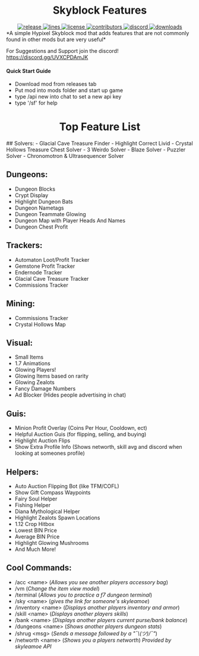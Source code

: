 <h1 align="center">Skyblock Features</h1>
<div align="center">
    <!-- release -->
    <a href="https://github.com/MrFast-js/SkyblockFeatures/releases/latest" target="_blank">
        <img src="https://img.shields.io/github/v/release/MrFast-js/SkyblockFeatures?color=informational&include_prereleases&label=release&logo=github&logoColor=white" alt="release">
    </a>
    <!-- lines -->
    <a href="https://github.com/MrFast-js/SkyblockFeatures/graphs/code-frequency" target="_blank">
        <img src="https://img.shields.io/tokei/lines/github/MrFast-js/SkyblockFeatures?label=lines&color=informational&logo=GitHub" alt="lines">
    </a>
    <!-- license -->
    <a href="./LICENSE" target="_blank">
        <img src="https://img.shields.io/github/license/MrFast-js/SkyblockFeatures?color=informational" alt="license">
    </a>
    <!-- contributors -->
    <a href="https://github.com/MrFast-js/SkyblockFeatures/graphs/contributors" target="_blank">
        <img src="https://img.shields.io/github/contributors/MrFast-js/SkyblockFeatures?color=informational&logo=GitHub" alt="contributors">
    </a>
    <!-- discord -->
    <a href="https://discord.gg/UVXCPDAmJK" target="_blank">
        <img src="https://img.shields.io/discord/1004750886985277583?label=discord&color=informational&logo=Discord&logoColor=FFFFFF" alt="discord">
    </a>
    <!-- downloads -->
    <a href="https://github.com/MrFast-js/SkyblockFeatures/releases" target="_blank">
        <img src="https://img.shields.io/github/downloads/MrFast-js/SkyblockFeatures/total?label=downloads&color=informational&logo=GitHub" alt="downloads">
    </a>
</div>
*A simple Hypixel Skyblock mod that adds features that are not commonly found in other mods but are very useful*


For Suggestions and Support join the discord! https://discord.gg/UVXCPDAmJK

#### Quick Start Guide
- Download mod from releases tab
- Put mod into mods folder and start up game
- type /api new into chat to set a new api key
- type '/sf' for help

<h1 align="center">Top Feature List</h1>
## Solvers:
- Glacial Cave Treasure Finder
- Highlight Correct Livid
- Crystal Hollows Treasure Chest Solver
- 3 Weirdo Solver
- Blaze Solver
- Puzzler Solver
- Chronomotron & Ultrasequencer Solver

## Dungeons:
- Dungeon Blocks
- Crypt Display
- Highlight Dungeon Bats
- Dungeon Nametags
- Dungeon Teammate Glowing
- Dungeon Map with Player Heads And Names
- Dungeon Chest Profit

## Trackers: 
- Automaton Loot/Profit Tracker
- Gemstone Profit Tracker
- Endernode Tracker
- Glacial Cave Treasure Tracker
- Commissions Tracker

## Mining:
- Commissions Tracker
- Crystal Hollows Map

## Visual:
- Small Items
- 1.7 Animations
- Glowing Players!
- Glowing Items based on rarity
- Glowing Zealots
- Fancy Damage Numbers
- Ad Blocker (Hides people advertising in chat)

## Guis:
- Minion Profit Overlay (Coins Per Hour, Cooldown, ect)
- Helpful Auction Guis (for flipping, selling, and buying)
- Highlight Auction Flips
- Show Extra Profile Info (Shows networth, skill avg and discord when looking at someones profile)

## Helpers:
- Auto Auction Flipping Bot (like TFM/COFL)
- Show Gift Compass Waypoints
- Fairy Soul Helper
- Fishing Helper
- Diana Mythological Helper
- Highlight Zealots Spawn Locations
- 1.12 Crop Hitbox
- Lowest BIN Price
- Average BIN Price
- Highlight Glowing Mushrooms
- And Much More!

## Cool Commands:
- /acc \<name\> (*Allows you see another players accessory bag*)
- /vm (*Change the item view model*)
- /terminal (*Allows you to practice a f7 dungeon terminal*)
- /sky \<name\> (*gives the link for someone's skyleamoe*)
- /inventory \<name\> (*Displays another players inventory and armor*)
- /skill \<name\> (*Displays another players skills*)
- /bank \<name\> (*Displays another players current purse/bank balance*)
- /dungeons \<name\> (*Shows another players dungeon stats*)
- /shrug \<msg\> (*Sends a message followed by a "¯\\_(ツ)_/¯"*)
- /networth \<name\> (*Shows you a players networth*) *Provided by skyleamoe API*
